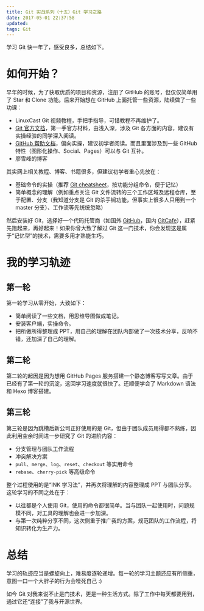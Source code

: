 ```yaml
---
title: Git 实战系列（十五）Git 学习之路
date: 2017-05-01 22:37:58
updated:
tags: Git
---
```



学习 Git 快一年了，感受良多，总结如下。

# 如何开始？

早年的时候，为了获取优质的项目和资源，注册了 GitHub 的账号，但仅仅简单用了 Star 和 Clone 功能。后来开始想在 GitHub 上面托管一些资源，陆续做了一些功课：

* LinuxCast Git 视频教程，手把手指导，可惜教程不再维护了。
* [Git 官方文档](http://git-scm.com/book/)，第一手官方材料，由浅入深，涉及 Git 各方面的内容，建议有实操经验的同学深入阅读。
* [GitHub 帮助文档](https://help.github.com)，偏向实操，建议初学者阅读。而且里面涉及到一些 GitHub 特性（图形化操作、Social、Pages）可以与 Git 互补。
* 廖雪峰的博客

其实网上相关教程、博客、书籍很多，但建议初学者重心先放在：

* 基础命令的实操（推荐 [Git cheatsheet](https://training.github.com/kit/downloads/github-git-cheat-sheet.pdf)，按功能分组命令，便于记忆）
* 简单概念的理解（例如重点关注 Git 文件流转的三个工作区域及远程仓库，至于配置、分支（我知道分支是 Git 的杀手锏功能，但事实上很多人只用到一个 master 分支）、工作流等先统统忽略）

然后安装好 Git，选择好一个代码托管商（如国外 [GitHub](https://www.github.com)，国内 [GitCafe](https://gitcafe.com)），赶紧先跑起来，再好起来！如果你曾大致了解过 Git 这一门技术，你会发现这是属于“记忆型”的技术，需要多用才熟能生巧。

# 我的学习轨迹

## 第一轮

第一轮学习从零开始，大致如下：

* 简单阅读了一些文档，用思维导图做成笔记。
* 安装客户端，实操命令。
* 把所做所得整理成 PPT，用自己的理解在团队内部做了一次技术分享，反响不错，还加深了自己的理解。

## 第二轮

第二轮的起因是因为想用 GitHub Pages 服务搭建一个静态博客写写文章。由于已经有了第一轮的沉淀，这回学习速度就很快了。还顺便学会了 Markdown 语法和 Hexo 博客搭建。

## 第三轮

第三轮是因为跳槽后新公司正好使用的是 Git，但由于团队成员用得都不熟练，因此利用空余时间进一步研究了 Git 的进阶内容：

* 分支管理与团队工作流程
* 冲突解决方案
* `pull`、`merge`、`log`、`reset`、`checkout` 等实用命令
* `rebase`、`cherry-pick` 等高级命令

整个过程使用的是“INK 学习法”，并再次将理解的内容整理成 PPT 与团队分享。这轮学习的不同之处在于：

* 以往都是个人使用 Git，使用的命令都很简单。当与团队一起使用时，问题规模不同，对工具的理解也会进一步加深。
* 与第一次纯粹分享不同，这次侧重于推广我的方案，规范团队的工作流程，将知识转化为生产力。

# 总结

学习的轨迹应当是螺旋向上，难易度逐轮递增。每一轮的学习主题还应有所侧重，意图一口一个大胖子的行为会噎死自己 :)

如今 Git 对我来说不止是门技术，更是一种生活方式。除了工作中每天都要用到，通过它还“连接”了我与开源世界。